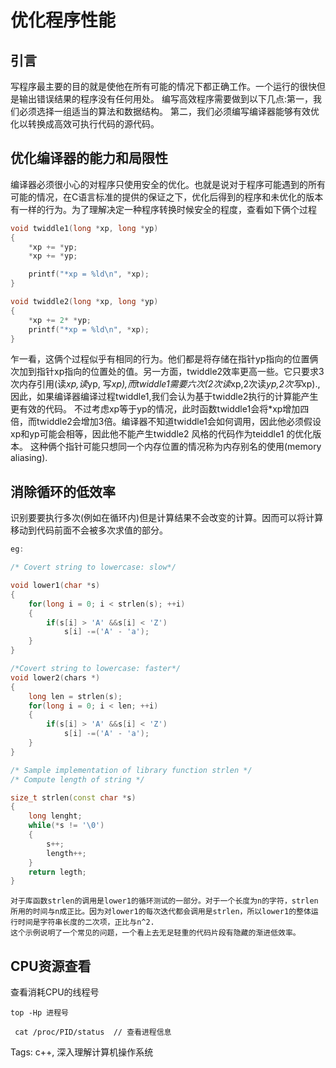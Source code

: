 # 优化程序性能

## 引言

写程序最主要的目的就是使他在所有可能的情况下都正确工作。一个运行的很快但是输出错误结果的程序没有任何用处。
编写高效程序需要做到以下几点:第一，我们必须选择一组适当的算法和数据结构。
第二，我们必须编写编译器能够有效优化以转换成高效可执行代码的源代码。

## 优化编译器的能力和局限性

编译器必须很小心的对程序只使用安全的优化。也就是说对于程序可能遇到的所有可能的情况，在C语言标准的提供的保证之下，优化后得到的程序和未优化的版本有一样的行为。为了理解决定一种程序转换时候安全的程度，查看如下俩个过程

```cpp
void twiddle1(long *xp, long *yp)
{
    *xp += *yp;
    *xp += *yp;

    printf("*xp = %ld\n", *xp);
}

void twiddle2(long *xp, long *yp)
{
    *xp += 2* *yp;
    printf("*xp = %ld\n", *xp);
}
```

乍一看，这俩个过程似乎有相同的行为。他们都是将存储在指针yp指向的位置俩次加到指针xp指向的位置处的值。另一方面，twiddle2效率更高一些。它只要求3次内存引用(读*xp,读*yp, 写*xp),而twiddle1需要六次(2次读*xp,2次读*yp,2次写*xp).,因此，如果编译器编译过程twiddle1,我们会认为基于twiddle2执行的计算能产生更有效的代码。
不过考虑xp等于yp的情况，此时函数twiddle1会将*xp增加四倍，而twiddle2会增加3倍。编译器不知道twiddle1会如何调用，因此他必须假设xp和yp可能会相等，因此他不能产生twiddle2 风格的代码作为teiddle1 的优化版本。
这种俩个指针可能只想同一个内存位置的情况称为内存别名的使用(memory aliasing).

## 消除循环的低效率

识别要要执行多次(例如在循环内)但是计算结果不会改变的计算。因而可以将计算移动到代码前面不会被多次求值的部分。

```cpp
eg:

/* Covert string to lowercase: slow*/

void lower1(char *s)
{
    for(long i = 0; i < strlen(s); ++i)
    {
        if(s[i] > 'A' &&s[i] < 'Z')
            s[i] -=('A' - 'a'); 
    }
}

/*Covert string to lowercase: faster*/
void lower2(chars *)
{
    long len = strlen(s);
    for(long i = 0; i < len; ++i)
    {
        if(s[i] > 'A' &&s[i] < 'Z')
            s[i] -=('A' - 'a'); 
    }
}

/* Sample implementation of library function strlen */
/* Compute length of string */

size_t strlen(const char *s)
{
    long lenght;
    while(*s != '\0')
    {
        s++;
        length++;
    }
    return legth;
}
```

    对于库函数strlen的调用是lower1的循环测试的一部分。对于一个长度为n的字符，strlen所用的时间与n成正比。因为对lower1的每次迭代都会调用是strlen，所以lower1的整体运行时间是字符串长度的二次项，正比与n^2.
    这个示例说明了一个常见的问题，一个看上去无足轻重的代码片段有隐藏的渐进低效率。

## CPU资源查看

查看消耗CPU的线程号

```shell
top -Hp 进程号

 cat /proc/PID/status  // 查看进程信息
```

Tags:
  c++, 深入理解计算机操作系统